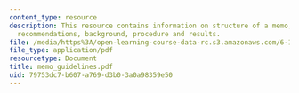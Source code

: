 ```yaml
---
content_type: resource
description: This resource contains information on structure of a memo, summary and
  recommendations, background, procedure and results.
file: /media/https%3A/open-learning-course-data-rc.s3.amazonaws.com/6-163-strobe-project-laboratory-fall-2005/79753dc7b607a769d3b03a0a98359e50_memo_guidelines.pdf
file_type: application/pdf
resourcetype: Document
title: memo_guidelines.pdf
uid: 79753dc7-b607-a769-d3b0-3a0a98359e50
---
```

